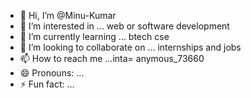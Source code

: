- 👋 Hi, I’m @Minu-Kumar
- 👀 I’m interested in ... web or software development
- 🌱 I’m currently learning ... btech cse 
- 💞️ I’m looking to collaborate on ... internships and jobs
- 📫 How to reach me ...inta= anymous_73660
- 😄 Pronouns: ...
- ⚡ Fun fact: ...

<!---
Minu-Kumar/Minu-Kumar is a ✨ special ✨ repository because its `README.md` (this file) appears on your GitHub profile.
You can click the Preview link to take a look at your changes.
--->
